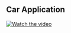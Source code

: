 ## Car Application 


[![Watch the video](https://tekhdecoded.com/wp-content/uploads/2020/01/Intel-10th-Gen-Chip-Motherboard-scaled.jpg)](https://youtu.be/NeE3K0V7Pys)